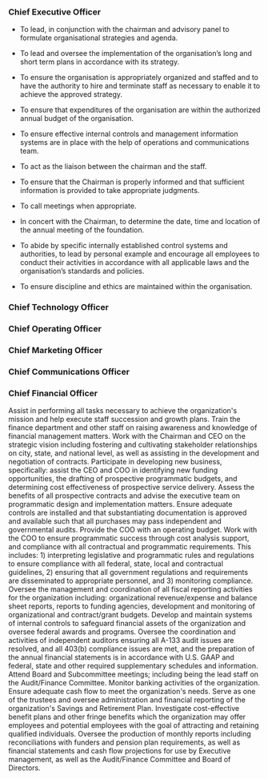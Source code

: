 
### Chief Executive Officer

* To lead, in conjunction with the chairman and advisory panel to formulate organisational strategies and agenda.

* To lead and oversee the implementation of the organisation’s long and short term plans in accordance with its strategy.

* To ensure the organisation is appropriately organized and staffed and to have the authority to hire and terminate staff as necessary to enable it to achieve the approved strategy.

* To ensure that expenditures of the organisation are within the authorized annual budget of the organisation.

* To ensure effective internal controls and management information systems are in place with the help of operations and communications team.

* To act as the liaison between the chairman and the staff.

* To ensure that the Chairman is properly informed and that sufficient information is provided to take appropriate judgments.

* To call meetings when appropriate.

* In concert with the Chairman, to determine the date, time and location of the annual meeting of the foundation.

* To abide by specific internally established control systems and authorities, to lead by personal example and encourage all employees to conduct their activities in accordance with all applicable laws and the
organisation’s standards and policies.

* To ensure  discipline and ethics are maintained within the organisation.

### Chief Technology Officer

### Chief Operating Officer

### Chief Marketing Officer

### Chief Communications Officer

### Chief Financial Officer

Assist in performing all tasks necessary to achieve the organization's mission and help execute staff succession and growth plans.
Train the finance department and other staff on raising awareness and knowledge of financial management matters.
Work with the Chairman and CEO on the strategic vision including fostering and cultivating stakeholder relationships on city, state, and national level, as well as assisting in the development and negotiation of contracts.
Participate in developing new business, specifically: assist the CEO and COO in identifying new funding opportunities, the drafting of prospective programmatic budgets, and determining cost effectiveness of prospective service delivery.
Assess the benefits of all prospective contracts and advise the executive team on programmatic design and implementation matters.
Ensure adequate controls are installed and that substantiating documentation is approved and available such that all purchases may pass independent and governmental audits.
Provide the COO with an operating budget. Work with the COO to ensure programmatic success through cost analysis support, and compliance with all contractual and programmatic requirements. This includes: 1) interpreting legislative and programmatic rules and regulations to ensure compliance with all federal, state, local and contractual guidelines, 2) ensuring that all government regulations and requirements are disseminated to appropriate personnel, and 3) monitoring compliance.
Oversee the management and coordination of all fiscal reporting activities for the organization including: organizational revenue/expense and balance sheet reports, reports to funding agencies, development and monitoring of organizational and contract/grant budgets.
Develop and maintain systems of internal controls to safeguard financial assets of the organization and oversee federal awards and programs. Oversee the coordination and activities of independent auditors ensuring all A-133 audit issues are resolved, and all 403(b) compliance issues are met, and the preparation of the annual financial statements is in accordance with U.S. GAAP and federal, state and other required supplementary schedules and information.
Attend Board and Subcommittee meetings; including being the lead staff on the Audit/Finance Committee.
Monitor banking activities of the organization.
Ensure adequate cash flow to meet the organization's needs.
Serve as one of the trustees and oversee administration and financial reporting of the organization's Savings and Retirement Plan.
Investigate cost-effective benefit plans and other fringe benefits which the organization may offer employees and potential employees with the goal of attracting and retaining qualified individuals.
Oversee the production of monthly reports including reconciliations with funders and pension plan requirements, as well as financial statements and cash flow projections for use by Executive management, as well as the Audit/Finance Committee and Board of Directors.
